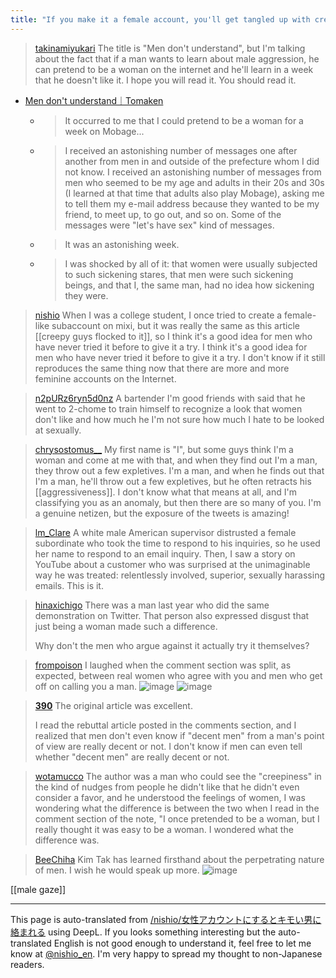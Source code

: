 ```yaml
---
title: "If you make it a female account, you'll get tangled up with creepy guys."
---
```


> [takinamiyukari](https://x.com/takinamiyukari/status/1897511977771262201) The title is "Men don't understand", but I'm talking about the fact that if a man wants to learn about male aggression, he can pretend to be a woman on the internet and he'll learn in a week that he doesn't like it. I hope you will read it. You should read it.
- [Men don't understand｜Tomaken](https://note.com/doskoi_plissken/n/nda86cc61d00f)
    - > It occurred to me that I could pretend to be a woman for a week on Mobage...
    - > I received an astonishing number of messages one after another from men in and outside of the prefecture whom I did not know. I received an astonishing number of messages from men who seemed to be my age and adults in their 20s and 30s (I learned at that time that adults also play Mobage), asking me to tell them my e-mail address because they wanted to be my friend, to meet up, to go out, and so on. Some of the messages were "let's have sex" kind of messages.
    - > It was an astonishing week.
    - > I was shocked by all of it: that women were usually subjected to such sickening stares, that men were such sickening beings, and that I, the same man, had no idea how sickening they were.


> [nishio](https://x.com/nishio/status/1897718480612511991) When I was a college student, I once tried to create a female-like subaccount on mixi, but it was really the same as this article [[creepy guys flocked to it]], so I think it's a good idea for men who have never tried it before to give it a try. I think it's a good idea for men who have never tried it before to give it a try. I don't know if it still reproduces the same thing now that there are more and more feminine accounts on the Internet.


> [n2pURz6ryn5d0nz](https://x.com/n2pURz6ryn5d0nz/status/1897572918005268604) A bartender I'm good friends with said that he went to 2-chome to train himself to recognize a look that women don't like and how much he I'm not sure how much I hate to be looked at sexually.

> [chrysostomus__](https://x.com/chrysostomus__/status/1897584838552817767) My first name is "I", but some guys think I'm a woman and come at me with that, and when they find out I'm a man, they throw out a few expletives. I'm a man, and when he finds out that I'm a man, he'll throw out a few expletives, but he often retracts his [[aggressiveness]].
>  I don't know what that means at all, and I'm classifying you as an anomaly, but then there are so many of you.
>  I'm a genuine netizen, but the exposure of the tweets is amazing!

> [lm_Clare](https://x.com/lm_Clare/status/1897590779788267845) A white male American supervisor distrusted a female subordinate who took the time to respond to his inquiries, so he used her name to respond to an email inquiry.
>  Then, I saw a story on YouTube about a customer who was surprised at the unimaginable way he was treated: relentlessly involved, superior, sexually harassing emails.
>  This is it.

> [hinaxichigo](https://x.com/hinaxichigo/status/1897614579171283093) There was a man last year who did the same demonstration on Twitter.
>  That person also expressed disgust that just being a woman made such a difference.
>
>  Why don't the men who argue against it actually try it themselves?

> [frompoison](https://x.com/frompoison/status/1897610091194696066) I laughed when the comment section was split, as expected, between real women who agree with you and men who get off on calling you a man.
>  ![image](https://pbs.twimg.com/media/GlWqUlPaYAASE3q?format=jpg&name=small#.png) ![image](https://pbs.twimg.com/media/GlWqUlmbQAAqp8o?format=jpg&name=small#.png)

> [____390____](https://x.com/____390____/status/1897684742151295450) The original article was excellent.
>
>  I read the rebuttal article posted in the comments section, and I realized that men don't even know if "decent men" from a man's point of view are really decent or not. I don't know if men can even tell whether "decent men" are really decent or not.

> [wotamucco](https://x.com/wotamucco/status/1897718553199231268) The author was a man who could see the "creepiness" in the kind of nudges from people he didn't like that he didn't even consider a favor, and he understood the feelings of women, I was wondering what the difference is between the two when I read in the comment section of the note, "I once pretended to be a woman, but I really thought it was easy to be a woman. I wondered what the difference was.

> [BeeChiha](https://x.com/BeeChiha/status/1897559057902576100) Kim Tak has learned firsthand about the perpetrating nature of men. I wish he would speak up more.
>  ![image](https://gyazo.com/f90c20006f2b284a9b93f8f308a6bbdf/thumb/1000)

[[male gaze]]

---
This page is auto-translated from [/nishio/女性アカウントにするとキモい男に絡まれる](https://scrapbox.io/nishio/女性アカウントにするとキモい男に絡まれる) using DeepL. If you looks something interesting but the auto-translated English is not good enough to understand it, feel free to let me know at [@nishio_en](https://twitter.com/nishio_en). I'm very happy to spread my thought to non-Japanese readers.